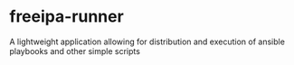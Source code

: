 # freeipa-runner
A lightweight application allowing for distribution and execution of ansible playbooks and other simple scripts
